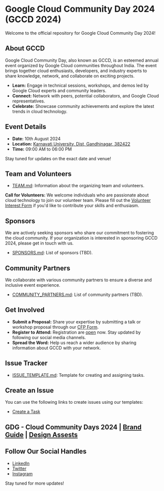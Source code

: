 # Google Cloud Community Day 2024 (GCCD 2024)

Welcome to the official repository for Google Cloud Community Day 2024!

## About GCCD
Google Cloud Community Day, also known as GCCD, is an esteemed annual event organized by Google Cloud communities throughout India. The event brings together cloud enthusiasts, developers, and industry experts to share knowledge, network, and collaborate on exciting projects.

* **Learn:**  Engage in technical sessions, workshops, and demos led by Google Cloud experts and community leaders.
* **Connect:** Network with peers, potential collaborators, and Google Cloud representatives.
* **Celebrate:** Showcase community achievements and explore the latest trends in cloud technology.

## Event Details

- **Date:** 10th August 2024
- **Location:** [Karnavati University, Dist, Gandhinagar, 382422](https://www.google.com/maps/search/?api=1&query=Karnavati+University,+Dist,+:,+Gandhinagar,+Gujarat,+India)
- **Time:** 09:00 AM to 06:00 PM

Stay tuned for updates on the exact date and venue!

## Team and Volunteers

- [TEAM.md](TEAM.md): Information about the organizing team and volunteers.

**Call for Volunteers:** We welcome individuals who are passionate about cloud technology to join our volunteer team. Please fill out the [Volunteer Interest Form](https://lnkd.in/dDkMFxKR) if you'd like to contribute your skills and enthusiasm.

## Sponsors

We are actively seeking sponsors who share our commitment to fostering the cloud community. If your organization is interested in sponsoring GCCD 2024, please get in touch with us.

- [SPONSORS.md](SPONSORS.md): List of sponsors (TBD).

## Community Partners

We collaborate with various community partners to ensure a diverse and inclusive event experience. 

- [COMMUNITY_PARTNERS.md](COMMUNITY_PARTNERS.md): List of community partners (TBD).

## Get Involved

* **Submit a Proposal:** Share your expertise by submitting a talk or workshop proposal through our [CFP Form](https://sessionize.com/google-cloud-community-day-gandhinagar-24/).
* **Register to Attend:** Registration are [open](https://konfhub.com/ccdgn-2024) now. Stay updated by following our social media channels.
* **Spread the Word:** Help us reach a wider audience by sharing information about GCCD with your network.

## Issue Tracker

- [ISSUE_TEMPLATE.md](ISSUE_TEMPLATE.md): Template for creating and assigning tasks.

## Create an Issue
You can use the following links to create issues using our templates:
- [Create a Task](https://github.com/oscfcommunity/GCCD2024/issues/new?template=ISSUE_TEMPLATE.md)

## GDG - Cloud Community Days 2024 | [Brand Guide](https://docs.google.com/presentation/d/1GVvj-S1hToSsienWihPCKjoxMzvvULgbdj5t1EhjtmU/edit?usp=sharing) | [Design Assests](https://www.figma.com/design/skj2xSVeRaKDPPX7xUY8zE/Google-Cloud-Community-Day-Gandhinagar-2024?node-id=0-1&t=khYoMW3DHrSPUQPm-1)

## Follow Our Social Handles
- [LinkedIn](https://www.linkedin.com/company/gdgcloudgandhinagar/)
- [Twitter](https://x.com/GDGCloudGN)
- [Instagram](#)

Stay tuned for more updates!
